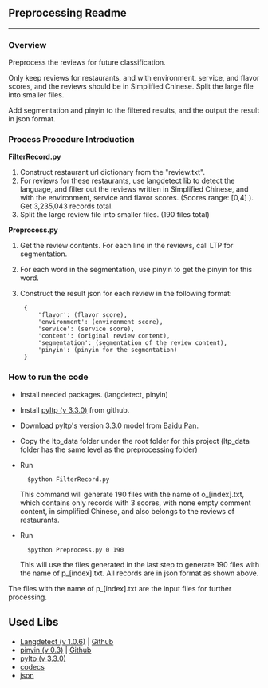 ## Preprocessing Readme
---

### Overview

Preprocess the reviews for future classification. 

Only keep reviews for restaurants, and with environment, service, and flavor scores, and the reviews should be in Simplified Chinese. Split the large file into smaller files.

Add segmentation and pinyin to the filtered results, and the output the result in json format.

### Process Procedure Introduction

**FilterRecord.py**

1. Construct restaurant url dictionary from the "review.txt". 
2. For reviews for these restaurants, use langdetect lib to detect the language, and filter out the reviews written in Simplified Chinese, and with the environment, service and flavor scores. (Scores range: [0,4] ). Get 3,235,043 records total.
3. Split the large review file into smaller files. (190 files total)

**Preprocess.py**

1. Get the review contents. For each line in the reviews, call LTP for segmentation.
2. For each word in the segmentation, use pinyin to get the pinyin for this word.
3. Construct the result json for each review in the following format:

	
		{	
			'flavor': (flavor score),
			'environment': (environment score),
			'service': (service score),
			'content': (original review content),
			'segmentation': (segmentation of the review content),
			'pinyin': (pinyin for the segmentation)
		}
		
### How to run the code
* Install needed packages. (langdetect, pinyin)
* Install [pyltp (v 3.3.0)](https://github.com/HIT-SCIR/pyltp) from github.
* Download pyltp's version 3.3.0 model from [Baidu Pan](http://pan.baidu.com/share/link?shareid=1988562907&uk=2738088569#path=%252Fltp-models%252F3.3.0).
* Copy the ltp_data folder under the root folder for this project (ltp_data folder has the same level as the preprocessing folder)
* Run 

		$python FilterRecord.py
		
	This command will generate 190 files with the name of o\_[index].txt, which contains only records with 3 scores, with none empty comment content, in simplified Chinese, and also belongs to the reviews of restaurants.
* Run

		$python Preprocess.py 0 190

	This will use the files generated in the last step to generate 190 files with the name of p\_[index].txt. All records are in json format as shown above.

The files with the name of p\_[index].txt are the input files for further processing.



## Used Libs
* [Langdetect (v 1.0.6)](https://pypi.python.org/pypi/langdetect) | [Github](http://lxyu.github.io/pinyin/)
* [pinyin (v 0.3)](https://pypi.python.org/pypi/pinyin) | [Github](https://github.com/lxyu/pinyin)
* [pyltp (v 3.3.0)](https://github.com/HIT-SCIR/pyltp)
* [codecs](https://docs.python.org/2/library/codecs.html)
* [json](https://docs.python.org/2/library/json.html)
